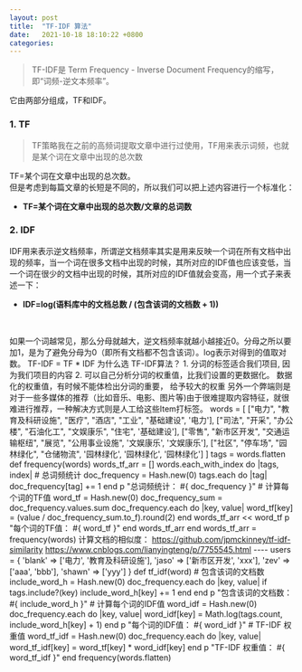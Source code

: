 ```yaml
---
layout: post
title:  "TF-IDF 算法"
date:   2021-10-18 18:10:22 +0800
categories:
---
```

> TF-IDF是 Term Frequency - Inverse Document Frequency的缩写，即“词频-逆文本频率”。


它由两部分组成，TF和IDF。 

### 1. TF
> TF策略我在之前的高频词提取文章中进行过使用，TF用来表示词频，也就是某个词在文章中出现的总次数

TF=某个词在文章中出现的总次数。<br>
但是考虑到每篇文章的长短是不同的，所以我们可以把上述内容进行一个标准化： 
- **TF=某个词在文章中出现的总次数/文章的总词数**

### 2. IDF
IDF用来表示逆文档频率，所谓逆文档频率其实是用来反映一个词在所有文档中出现的频率，当一个词在很多文档中出现的时候，其所对应的IDF值也应该变低，当一个词在很少的文档中出现的时候，其所对应的IDF值就会变高，用一个式子来表述一下：
- **IDF=log(语料库中的文档总数 / (包含该词的文档数 + 1))**
<br>

如果一个词越常见，那么分母就越大，逆文档频率就越小越接近0。分母之所以要加1，是为了避免分母为0（即所有文档都不包含该词）。log表示对得到的值取对数。 TF-IDF = TF * IDF 为什么选 TF-IDF算法？ 1. 分词的标签适合我们项目, 因为我们项目的内容 2. 可以自己分析分词的权重值，比我们设置的更数据化。 数据化的权重值，有时候不能体检出分词的重要， 给予较大的权重 另外一个弊端则是对于一些多媒体的推荐（比如音乐、电影、图片等)由于很难提取内容特征，就很难进行推荐，一种解决方式则是人工给这些Item打标签。 words = [ ["电力", "教育及科研设施", "医疗", "酒店", "工业", "基础建设", '电力'], ["司法", "开采", "办公楼", "石油化工", "文娱康乐", "住宅", '基础建设'], ["零售", "新市区开发", "交通运输枢纽", "展览", "公用事业设施", '文娱康乐', '文娱康乐'], ["社区", "停车场", "园林绿化", "仓储物流", '园林绿化', '园林绿化', '园林绿化'] ] tags = words.flatten def frequency(words) words_tf_arr = [] words.each_with_index do |tags, index| # 总词频统计 doc_frequency = Hash.new(0) tags.each do |tag| doc_frequency[tag] += 1 end p "总词频统计： #{ doc_frequency }" # 计算每个词的TF值 word_tf = Hash.new(0) doc_frequency_sum = doc_frequency.values.sum doc_frequency.each do |key, value| word_tf[key] = (value / doc_frequency_sum.to_f).round(2) end words_tf_arr << word_tf p "每个词的TF值： #{ word_tf }" end words_tf_arr end words_tf_arr = frequency(words) 计算文档的相似度： https://github.com/jpmckinney/tf-idf-similarity https://www.cnblogs.com/lianyingteng/p/7755545.html ---- users = { 'blank' => ['电力', '教育及科研设施'], 'jaso' => ['新市区开发', 'xxx'], 'zev' => ['aaa', 'bbb'], 'shawn' => ['yyy'] } def tf_idf(word) # 包含该词的文档数 include_word_h = Hash.new(0) doc_frequency.each do |key, value| if tags.include?(key) include_word_h[key] += 1 end end p "包含该词的文档数： #{ include_word_h }" # 计算每个词的IDF值 word_idf = Hash.new(0) doc_frequency.each do |key, value| word_idf[key] = Math.log(tags.count, include_word_h[key] + 1) end p "每个词的IDF值： #{ word_idf }" # TF-IDF 权重值 word_tf_idf = Hash.new(0) doc_frequency.each do |key, value| word_tf_idf[key] = word_tf[key] * word_idf[key] end p "TF-IDF 权重值： #{ word_tf_idf }" end frequency(words.flatten)